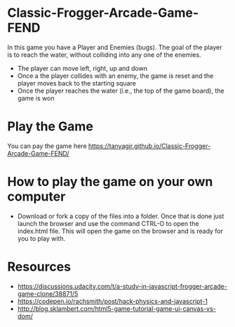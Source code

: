 # Classic-Frogger-Arcade-Game-FEND
In this game you have a Player and Enemies (bugs). The goal of the player is to reach the water, without colliding into any one of the enemies.

* The player can move left, right, up and down
* Once a the player collides with an enemy, the game is reset and the player moves back to the starting square
* Once the player reaches the water (i.e., the top of the game board), the game is won

# Play the Game
You can pay the game here
https://tanyagir.github.io/Classic-Frogger-Arcade-Game-FEND/

# How to play the game on your own computer
* Download or fork a copy of the files into a folder. Once that is done just launch the browser and use the command CTRL-O to open the index.html file. This will open the game on the browser and is ready for you to play with.

# Resources
* https://discussions.udacity.com/t/a-study-in-javascript-frogger-arcade-game-clone/38871/5
* https://codepen.io/rachsmith/post/hack-physics-and-javascript-1
* http://blog.sklambert.com/html5-game-tutorial-game-ui-canvas-vs-dom/
